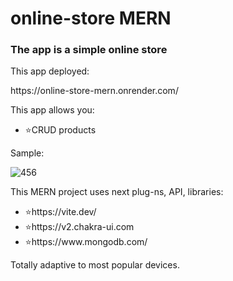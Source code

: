 # online-store MERN

### The app is a simple online store

<p>This app deployed:</p>
https://online-store-mern.onrender.com/

<p>This app allows you:</p>
<ul>
<li>⭐CRUD products</li>
</ul>

<p>Sample:</p>

![456](https://github.com/user-attachments/assets/0ae52328-7a30-458d-88dd-f99708567f9c)

<p>This MERN project uses next plug-ns, API, libraries:</p>
<ul>
<li>⭐https://vite.dev/</li>
<li>⭐https://v2.chakra-ui.com</li>
<li>⭐https://www.mongodb.com/</li>
</ul>

<p>Totally adaptive to most popular devices.</p>
